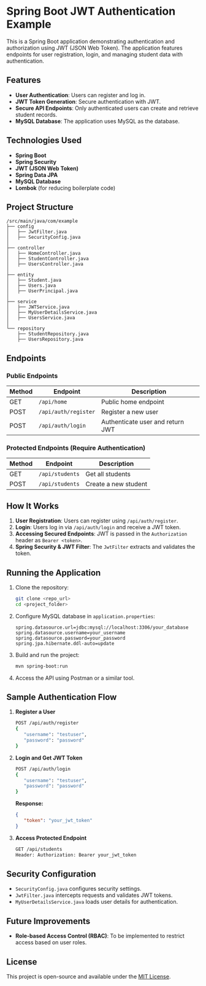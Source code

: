 # Spring Boot JWT Authentication Example

This is a Spring Boot application demonstrating authentication and authorization using JWT (JSON Web Token). The application features endpoints for user registration, login, and managing student data with authentication.

## Features

- **User Authentication**: Users can register and log in.
- **JWT Token Generation**: Secure authentication with JWT.
- **Secure API Endpoints**: Only authenticated users can create and retrieve student records.
- **MySQL Database**: The application uses MySQL as the database.

## Technologies Used

- **Spring Boot**
- **Spring Security**
- **JWT (JSON Web Token)**
- **Spring Data JPA**
- **MySQL Database**
- **Lombok** (for reducing boilerplate code)

## Project Structure

```
/src/main/java/com/example
├── config
│   ├── JwtFilter.java
│   ├── SecurityConfig.java
│
├── controller
│   ├── HomeController.java
│   ├── StudentController.java
│   ├── UsersController.java
│
├── entity
│   ├── Student.java
│   ├── Users.java
│   ├── UserPrincipal.java
│
├── service
│   ├── JWTService.java
│   ├── MyUserDetailsService.java
│   ├── UsersService.java
│
└── repository
    ├── StudentRepository.java
    ├── UsersRepository.java
```

## Endpoints

### Public Endpoints

| Method | Endpoint             | Description                      |
| ------ | -------------------- | -------------------------------- |
| GET    | `/api/home`          | Public home endpoint             |
| POST   | `/api/auth/register` | Register a new user              |
| POST   | `/api/auth/login`    | Authenticate user and return JWT |

### Protected Endpoints (Require Authentication)

| Method | Endpoint        | Description          |
| ------ | --------------- | -------------------- |
| GET    | `/api/students` | Get all students     |
| POST   | `/api/students` | Create a new student |

## How It Works

1. **User Registration**: Users can register using `/api/auth/register`.
2. **Login**: Users log in via `/api/auth/login` and receive a JWT token.
3. **Accessing Secured Endpoints**: JWT is passed in the `Authorization` header as `Bearer <token>`.
4. **Spring Security & JWT Filter**: The `JwtFilter` extracts and validates the token.

## Running the Application

1. Clone the repository:
   ```sh
   git clone <repo_url>
   cd <project_folder>
   ```
2. Configure MySQL database in `application.properties`:
   ```properties
   spring.datasource.url=jdbc:mysql://localhost:3306/your_database
   spring.datasource.username=your_username
   spring.datasource.password=your_password
   spring.jpa.hibernate.ddl-auto=update
   ```
3. Build and run the project:
   ```sh
   mvn spring-boot:run
   ```
4. Access the API using Postman or a similar tool.

## Sample Authentication Flow

1. **Register a User**
   ```sh
   POST /api/auth/register
   {
      "username": "testuser",
      "password": "password"
   }
   ```
2. **Login and Get JWT Token**
   ```sh
   POST /api/auth/login
   {
      "username": "testuser",
      "password": "password"
   }
   ```
   **Response:**
   ```json
   {
      "token": "your_jwt_token"
   }
   ```
3. **Access Protected Endpoint**
   ```sh
   GET /api/students
   Header: Authorization: Bearer your_jwt_token
   ```

## Security Configuration

- `SecurityConfig.java` configures security settings.
- `JwtFilter.java` intercepts requests and validates JWT tokens.
- `MyUserDetailsService.java` loads user details for authentication.

## Future Improvements

- **Role-based Access Control (RBAC)**: To be implemented to restrict access based on user roles.

## License

This project is open-source and available under the [MIT License](LICENSE).
